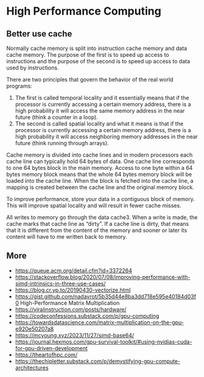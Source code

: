 # High Performance Computing

## Better use cache

Normally cache memory is split into instruction cache memory and data cache memory. The purpose of the first is to speed up access to instructions and the purpose of the second is to speed up access to data used by instructions.

There are two principles that govern the behavior of the real world programs:

1. The first is called temporal locality and it essentially means that if the processor is currently accessing a certain memory address, there is a high probability it will access the same memory address in the near future (think a counter in a loop).
2. The second is called spatial locality and what it means is that if the processor is currently accessing a certain memory address, there is a high probability it will access neighboring memory addresses in the near future (think running through arrays).

Cache memory is divided into cache lines and in modern processors each cache line can typically hold 64 bytes of data. One cache line corresponds to one 64 bytes block in the main memory. Access to one byte within a 64 bytes memory block means that the whole 64 bytes memory block will be loaded into the cache line. When the block is fetched into the cache line, a mapping is created between the cache line and the original memory block.

To improve performance, store your data in a contiguous block of memory. This will improve spatial locality and will result in fewer cache misses.

All writes to memory go through the data cache3. When a write is made, the cache marks that cache line as “dirty”. If a cache line is dirty, that means that it is different from the content of the memory and sooner or later its content will have to me written back to memory.

## More

- <https://queue.acm.org/detail.cfm?id=3372264>
- <https://stackoverflow.blog/2020/07/08/improving-performance-with-simd-intrinsics-in-three-use-cases/>
- <https://blog.cr.yp.to/20190430-vectorize.html>
- <https://gist.github.com/nadavrot/5b35d44e8ba3dd718e595e40184d03f0> High-Performance Matrix Multiplication
- <https://viralinstruction.com/posts/hardware/>
- <https://codeconfessions.substack.com/p/gpu-computing>
- <https://towardsdatascience.com/matrix-multiplication-on-the-gpu-e920e50207a8>
- <https://mcyoung.xyz/2023/11/27/simd-base64/>
- <https://journal.hexmos.com/gpu-survival-toolkit/#using-nvidias-cuda-for-gpu-driven-development>
- <https://theartofhpc.com/>
- <https://thechipletter.substack.com/p/demystifying-gpu-compute-architectures>
